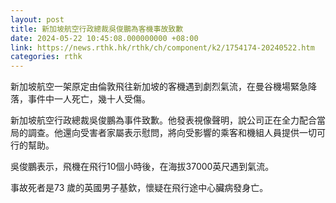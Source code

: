 ```yaml
---
layout: post
title: 新加坡航空行政總裁吳俊鵬為客機事故致歉
date: 2024-05-22 10:45:08.000000000 +08:00
link: https://news.rthk.hk/rthk/ch/component/k2/1754174-20240522.htm
categories: rthk
---
```


新加坡航空一架原定由倫敦飛往新加坡的客機遇到劇烈氣流，在曼谷機場緊急降落，事件中一人死亡，幾十人受傷。

新加坡航空行政總裁吳俊鵬為事件致歉。他發表視像聲明，說公司正在全力配合當局的調查。他還向受害者家屬表示慰問，將向受影響的乘客和機組人員提供一切可行的幫助。

吳俊鵬表示，飛機在飛行10個小時後，在海拔37000英尺遇到氣流。

事故死者是73 歲的英國男子基欽，懷疑在飛行途中心臟病發身亡。
